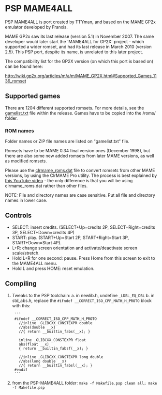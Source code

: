 # PSP MAME4ALL
PSP MAME4ALL is port created by TTYman, and based on the MAME GP2x emulator developed by Franxis. 

MAME GP2x saw its last release (version 5.1) in November 2007. The same developer would later start the 'MAME4ALL for GP2X' project - which supported a wider romset, and had its last release in March 2010 (version 2.5). This PSP port, despite its name, is unrelated to this later project.

The compatibility list for the GP2X version (on which this port is based on) can be found here:

http://wiki.gp2x.org/articles/m/a/m/MAME_GP2X.html#Supported_Games_1139_romset

## Supported games

There are 1204 different supported romsets. For more details, see the [gamelist.txt](https://github.com/PSP-Archive/PSP-MAME4ALL/blob/main/data/gamelist.txt) file within the release. Games have to be copied into the /roms/ folder.

### ROM names

Folder names or ZIP file names are listed on "gamelist.txt" file.

Romsets have to be MAME 0.34 final version ones (December 1998), but there are also some new added romsets from later MAME versions, as well as modified romsets.

Please use the [clrmame_roms.dat](https://github.com/PSP-Archive/PSP-MAME4ALL/blob/main/data/clrmame_roms.dat) file to convert romsets from other MAME versions, by using the ClrMAME Pro utility. The process is best explained by [this YouTube video](https://www.youtube.com/watch?v=_lssz2pAba8) - the only difference is that you will be using clrmame_roms.dat rather than other files.

NOTE: File and directory names are case sensitive. Put all file and directory names in lower case.

## Controls

- SELECT: insert credits. (SELECT+Up=credits 2P, SELECT+Right=credits 3P, SELECT+Down=credits 4P)
- START: play. (START+Up=Start 2P, START+Right=Start 3P, START+Down=Start 4P).
- L+R: change screen orientation and activate/deactivate screen scale/stretch.
- Hold L+R for one second: pause. Press Home from this screen to exit to the MAME4ALL menu.
- Hold L and press HOME: reset emulation.

## Compiling
1. Tweaks to the PSP toolchain:
	a. in newlib.h, undefine `_LDBL_EQ_DBL`
	b. in std_abs.h, replace the `#ifndef __CORRECT_ISO_CPP_MATH_H_PROTO` block with this:
	
		```
		#ifndef __CORRECT_ISO_CPP_MATH_H_PROTO
		  //inline _GLIBCXX_CONSTEXPR double
		  //abs(double __x)
		  //{ return __builtin_fabs(__x); }

		  inline _GLIBCXX_CONSTEXPR float
		  abs(float __x)
		  { return __builtin_fabsf(__x); }

		  //inline _GLIBCXX_CONSTEXPR long double
		  //abs(long double __x)
		  //{ return __builtin_fabsl(__x); }
		#endif
		```
		
2. from the PSP-MAME4ALL folder:
	`make -f Makefile.psp clean all; make -f Makefile.psp`
